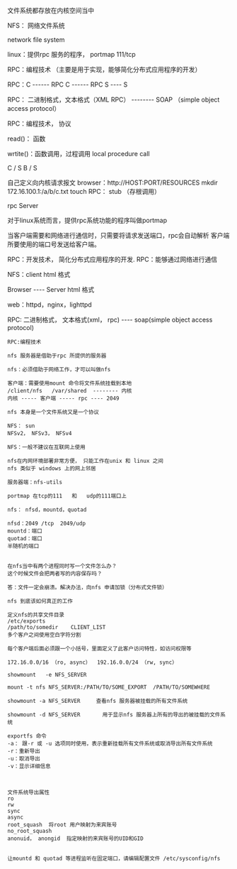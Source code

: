 
文件系统都存放在内核空间当中



NFS： 网络文件系统

network file system

linux：提供rpc 服务的程序， portmap  111/tcp 

RPC：编程技术   （主要是用于实现，能够简化分布式应用程序的开发）

RPC：C ------ RPC  C ------ RPC S ---- S

RPC： 二进制格式，文本格式（XML RPC）  -------- SOAP （simple object access protocol）

RPC：编程技术， 协议

read()： 函数

wrtite()：函数调用，过程调用
local procedure call


C / S    B / S

自己定义向内核请求报文
browser：http://HOST:PORT/RESOURCES
mkdir  172.16.100.1:/a/b/c.txt
touch
RPC：
stub （存根调用）

rpc Server

对于linux系统而言，提供rpc系统功能的程序叫做portmap

当客户端需要和网络进行通信时，只需要将请求发送端口，rpc会自动解析
客户端所要使用的端口号发送给客户端。

RPC：开发技术， 简化分布式应用程序的开发. RPC：能够通过网络进行通信

NFS：client  html 格式

Browser ---- Server html 格式

web：httpd，nginx，lighttpd

RPC: 二进制格式， 文本格式(xml， rpc) ---- soap(simple object access protocol)

	RPC:编程技术

	nfs 服务器是借助于rpc 所提供的服务器

	nfs：必须借助于网络工作，才可以叫做nfs

	客户端：需要使用mount 命令将文件系统挂载到本地
	/client/nfs   /var/shared  -------- 内核
	内核 ----- 客户端 ----- rpc ---- 2049

	nfs 本身是一个文件系统又是一个协议

	NFS： sun
	NFSv2， NFSv3， NFSv4

	NFS：一般不建议在互联网上使用

	nfs在内网环境部署非常方便， 只能工作在unix 和 linux 之间
	nfs 类似于 windows 上的网上邻居

	服务器端：nfs-utils

	portmap 在tcp的111   和   udp的111端口上

	nfs： nfsd，mountd，quotad

	nfsd：2049 /tcp  2049/udp
	mountd：端口
	quotad：端口
	半随机的端口


	在nfs当中有两个进程同时写一个文件怎么办？
	这个时候文件会把两者写的内容保存吗？

	答：文件一定会崩溃。解决办法，向nfs 申请加锁（分布式文件锁）         

	nfs 到底该如何真正的工作

	定义nfs的共享文件目录                
	/etc/exports        
	/path/to/somedir    CLIENT_LIST
	多个客户之间使用空白字符分割

	每个客户端后面必须跟一个小括号，里面定义了此客户访问特性，如访问权限等

	172.16.0.0/16 （ro, async）  192.16.0.0/24 （rw, sync）

	showmount   -e NFS_SERVER

	mount -t nfs NFS_SERVER:/PATH/TO/SOME_EXPORT  /PATH/TO/SOMEWHERE

	showmount -a NFS_SERVER     查看nfs 服务器被挂载的所有文件系统

	showmount -d NFS_SERVER       用于显示nfs 服务器上所有的导出的被挂载的文件系统

	exportfs 命令
	-a： 跟-r 或 -u 选项同时使用，表示重新挂载所有文件系统或取消导出所有文件系统
	-r：重新导出
	-u：取消导出
	-v：显示详细信息



	文件系统导出属性
	ro
	rw
	sync
	async
	root_squash  将root 用户映射为来宾账号
	no_root_squash
	anonuid， anongid  指定映射的来宾账号的UID和GID


	让mountd 和 quotad 等进程监听在固定端口，请编辑配置文件 /etc/sysconfig/nfs
